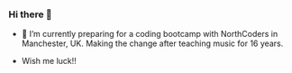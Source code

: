 ### Hi there 👋

- 🌱 I’m currently preparing for a coding bootcamp with NorthCoders in Manchester, UK. Making the change after teaching music for 16 years. 

- Wish me luck!!

<!--
**CoupDeWhoop/CoupDeWhoop** is a ✨ _special_ ✨ repository because its `README.md` (this file) appears on your GitHub profile.

Here are some ideas to get you started:

- 🔭 I’m currently working on ...
- 🌱 I’m currently learning ...
- 👯 I’m looking to collaborate on ...
- 🤔 I’m looking for help with ...
- 💬 Ask me about ...
- 📫 How to reach me: ...
- 😄 Pronouns: ...
- ⚡ Fun fact: ...
-->
